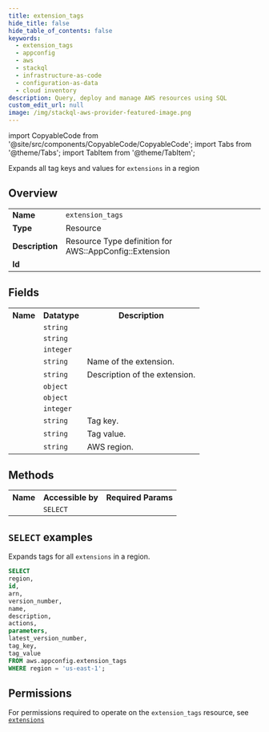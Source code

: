 ```yaml
---
title: extension_tags
hide_title: false
hide_table_of_contents: false
keywords:
  - extension_tags
  - appconfig
  - aws
  - stackql
  - infrastructure-as-code
  - configuration-as-data
  - cloud inventory
description: Query, deploy and manage AWS resources using SQL
custom_edit_url: null
image: /img/stackql-aws-provider-featured-image.png
---
```


import CopyableCode from '@site/src/components/CopyableCode/CopyableCode';
import Tabs from '@theme/Tabs';
import TabItem from '@theme/TabItem';

Expands all tag keys and values for <code>extensions</code> in a region

## Overview
<table>
<tbody>
<tr><td><b>Name</b></td><td><code>extension_tags</code></td></tr>
<tr><td><b>Type</b></td><td>Resource</td></tr>
<tr><td><b>Description</b></td><td>Resource Type definition for AWS::AppConfig::Extension</td></tr>
<tr><td><b>Id</b></td><td><CopyableCode code="aws.appconfig.extension_tags" /></td></tr>
</tbody>
</table>

## Fields
<table>
<tbody>
<tr><th>Name</th><th>Datatype</th><th>Description</th></tr><tr><td><CopyableCode code="id" /></td><td><code>string</code></td><td></td></tr>
<tr><td><CopyableCode code="arn" /></td><td><code>string</code></td><td></td></tr>
<tr><td><CopyableCode code="version_number" /></td><td><code>integer</code></td><td></td></tr>
<tr><td><CopyableCode code="name" /></td><td><code>string</code></td><td>Name of the extension.</td></tr>
<tr><td><CopyableCode code="description" /></td><td><code>string</code></td><td>Description of the extension.</td></tr>
<tr><td><CopyableCode code="actions" /></td><td><code>object</code></td><td></td></tr>
<tr><td><CopyableCode code="parameters" /></td><td><code>object</code></td><td></td></tr>
<tr><td><CopyableCode code="latest_version_number" /></td><td><code>integer</code></td><td></td></tr>
<tr><td><CopyableCode code="tag_key" /></td><td><code>string</code></td><td>Tag key.</td></tr>
<tr><td><CopyableCode code="tag_value" /></td><td><code>string</code></td><td>Tag value.</td></tr>
<tr><td><CopyableCode code="region" /></td><td><code>string</code></td><td>AWS region.</td></tr>
</tbody>
</table>

## Methods

<table>
<tbody>
  <tr>
    <th>Name</th>
    <th>Accessible by</th>
    <th>Required Params</th>
  </tr>
  <tr>
    <td><CopyableCode code="list_resources" /></td>
    <td><code>SELECT</code></td>
    <td><CopyableCode code="region" /></td>
  </tr>
</tbody>
</table>

## `SELECT` examples
Expands tags for all <code>extensions</code> in a region.
```sql
SELECT
region,
id,
arn,
version_number,
name,
description,
actions,
parameters,
latest_version_number,
tag_key,
tag_value
FROM aws.appconfig.extension_tags
WHERE region = 'us-east-1';
```


## Permissions

For permissions required to operate on the <code>extension_tags</code> resource, see <a href="/services/appconfig/extensions/#permissions"><code>extensions</code></a>

